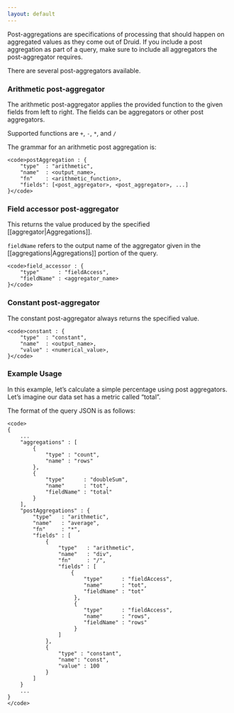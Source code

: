 ```yaml
---
layout: default
---
```

Post-aggregations are specifications of processing that should happen on aggregated values as they come out of Druid. If you include a post aggregation as part of a query, make sure to include all aggregators the post-aggregator requires.

There are several post-aggregators available.

### Arithmetic post-aggregator

The arithmetic post-aggregator applies the provided function to the given fields from left to right. The fields can be aggregators or other post aggregators.

Supported functions are `+`, `-`, `*`, and `/`

The grammar for an arithmetic post aggregation is:

    <code>postAggregation : {
        "type"  : "arithmetic",
        "name"  : <output_name>,
        "fn"    : <arithmetic_function>,
        "fields": [<post_aggregator>, <post_aggregator>, ...]
    }</code>

### Field accessor post-aggregator

This returns the value produced by the specified [[aggregator|Aggregations]].

`fieldName` refers to the output name of the aggregator given in the [[aggregations|Aggregations]] portion of the query.

    <code>field_accessor : {
        "type"      : "fieldAccess",
        "fieldName" : <aggregator_name>
    }</code>

### Constant post-aggregator

The constant post-aggregator always returns the specified value.

    <code>constant : {
        "type"  : "constant",
        "name"  : <output_name>,
        "value" : <numerical_value>,
    }</code>

### Example Usage

In this example, let’s calculate a simple percentage using post aggregators. Let’s imagine our data set has a metric called “total”.

The format of the query JSON is as follows:

    <code>
    {
        ...
        "aggregations" : [
            {
                "type" : "count",
                "name" : "rows"
            },
            {
                "type"      : "doubleSum",
                "name"      : "tot",
                "fieldName" : "total"
            }
        ],
        "postAggregations" : {
            "type"   : "arithmetic",
            "name"   : "average",
            "fn"     : "*",
            "fields" : [
                {
                    "type"   : "arithmetic",
                    "name"   : "div",
                    "fn"     : "/",
                    "fields" : [
                        {
                            "type"      : "fieldAccess",
                            "name"      : "tot",
                            "fieldName" : "tot"
                         },
                         {
                            "type"      : "fieldAccess",
                            "name"      : "rows",
                            "fieldName" : "rows"
                         }
                    ]
                },
                {
                    "type" : "constant",
                    "name": "const",
                    "value" : 100
                }
            ]
        }
        ...
    }
    </code>
